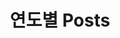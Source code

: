 ---
title: "연도별 Posts"
layout: posts
permalink: /posts/
author_profile: true
use_math: true
comments: true
---